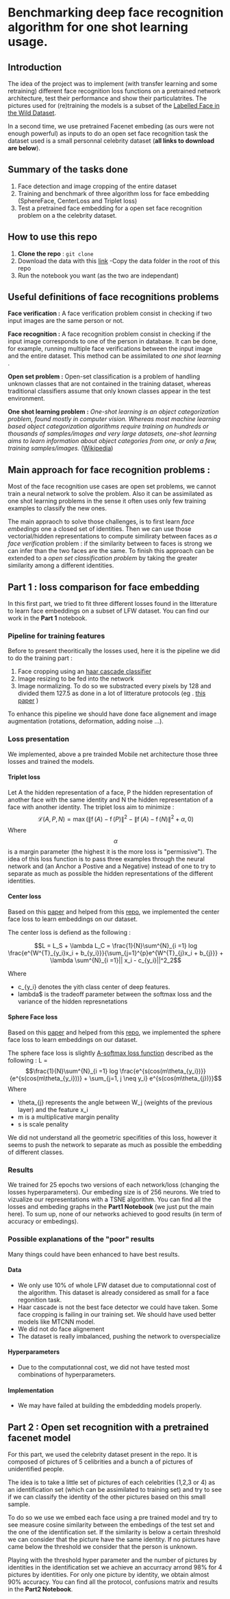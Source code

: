 # Benchmarking deep face recognition algorithm for one shot learning usage.

## Introduction 

The idea of the project was to implement (with transfer learning and some retraining) different face recognition loss functions on a pretrained network architecture, test their performance and show their particulatrites. The pictures used for (re)training the models is a subset of the [Labelled Face in the Wild Dataset](http://vis-www.cs.umass.edu/lfw/).

In a second time,  we use pretrained Facenet embeding (as ours were not enough powerful) as inputs to do an open set face recognition task the dataset used is a small personnal celebrity dataset (**all links to download are below**).

## Summary of the tasks done
1) Face detection and image cropping of the entire dataset
2) Training and benchmark of three algorithm loss for face embedding (SphereFace, CenterLoss and Triplet loss)
3) Test a pretrained face embedding for a open set face recognition problem on a the celebrity dataset.

## How to use this repo
1) **Clone the repo** :
`git clone `
2) Download the data with this [link](https://drive.google.com/drive/folders/13ySIhIpwhYiprQblIZNIuUms9-mD3LoH?usp=sharing)
    -Copy the data folder in the root of this repo
3) Run the notebook you want (as the two are independant)

## Useful definitions of face recognitions problems
**Face verification :** 
A face verification problem consist in checking if two input images are the same person or not.  

**Face recognition :**
A face recognition problem consist in checking if the input image corresponds to one of the person in database. It can be done, for example, running multiple face verifications between the input image and the entire dataset. This method can be assimilated to _one shot learning_ .  

**Open set problem :** 
Open-set classification is a problem of handling unknown classes that are not contained in the training dataset, whereas traditional classifiers assume that only known classes appear in the test environment.

**One shot learning problem :**
*One-shot learning is an object categorization problem, found mostly in computer vision. Whereas most machine learning based object categorization algorithms require training on hundreds or thousands of samples/images and very large datasets, one-shot learning aims to learn information about object categories from one, or only a few, training samples/images.* ([Wikipedia](https://en.wikipedia.org/wiki/One-shot_learning))

## Main approach for face recognition problems :
Most of the face recognition use cases are open set problems, we cannot train a neural network to solve the problem. Also it can be assimilated as one shot learning problems in the sense it often uses only few training examples to classify the new ones. 

The main appraoch to solve those challenges, is to first learn *face embedings* one a closed set of identities. Then we can use those vectorial/hidden representations to compute similiraty between faces as *a face verification* problem : if the similarity between to faces is strong we can infer than the two faces are the same. To finish this approach can be extended to a  *open set classification problem* by taking the greater similarity among a different identities.

## Part 1 :  loss comparison for face embedding

In this first part, we tried to fit three different losses found in the litterature to learn face embeddings on a subset of LFW dataset. You can find our work in the **Part 1** notebook.

### Pipeline for training features

Before to present theoritically the losses used, here it is  the pipeline we did to do the training part : 
1) Face cropping using an [haar cascade classifier](https://towardsdatascience.com/computer-vision-detecting-objects-using-haar-cascade-classifier-4585472829a9) 
2) Image resizing to be fed into the network
3) Image normalizing. To do so we substracted every pixels by 128 and divided them 127.5 as done in a lot of litterature protocols (eg . [this paper](https://arxiv.org/pdf/1704.08063.pdf) )

To enhance this pipeline we should have done face alignement and image augmentation (rotations, deformation, adding noise ...).

### Loss presentation
We implemented, above a pre trainded Mobile net architecture those three losses and trained the models.

#### Triplet loss
Let A the hidden representation of a face, P the hidden representation of another face with the same identity and N the hidden representation of a face with another identity.
The triplet loss aim to minimize : 
$${\displaystyle {\mathcal {L}}\left(A,P,N\right)=\operatorname {max} \left({\|\operatorname {f} \left(A\right)-\operatorname {f} \left(P\right)\|}^{2}-{\|\operatorname {f} \left(A\right)-\operatorname {f} \left(N\right)\|}^{2}+\alpha ,0\right)}$$
Where $$\alpha$$ is a margin parameter (the highest it is the more loss is "permissive"). The idea of this loss function is to pass three examples through the neural network and (an Anchor a Postive and a Negative) instead of one to try to separate as much as possible the hidden representations of the different identities.

#### Center loss
Based on this [paper](https://ydwen.github.io/papers/WenECCV16.pdf) and helped from this [repo](https://github.com/handongfeng/MNIST-center-loss), we implemented the center face loss to learn embeddings on our dataset.

The center loss is defiend as the following :

$$L = L_S + \lambda L_C = \frac{1}{N}\sum^{N}_{i =1} log \frac{e^{W^{T}_{y_i}x_i + b_{y_i}}}{\sum_{j=1}^{p}e^{W^{T}_{j}x_i + b_{j}}} + \lambda \sum^{N}_{i =1}|| x_i - c_{y_i}||^2_2$$

Where
 - c_{y_i} denotes the yith class center of deep features.
 - lambda$ is the tradeoff parameter between the softmax loss and the variance of the hidden represnetations


#### Sphere Face loss
Based on this [paper](https://arxiv.org/pdf/1801.07698.pdf) and helped from this [repo](https://github.com/4uiiurz1/keras-arcface), we implemented the sphere face loss to learn embeddings on our dataset.

The sphere face loss is slightly [A-softmax loss function](https://towardsdatascience.com/additive-margin-softmax-loss-am-softmax-912e11ce1c6b) described as the following : 
L = $$\frac{1}{N}\sum^{N}_{i =1} log \frac{e^{s(cos(m\theta_{y_i})}}{e^{s(cos(m\theta_{y_i}))} + \sum_{j=1, j \neq y_i} e^{s(cos(m\theta_{j})}}$$
Where
 - \theta_{j} represents the angle between W_j (weights of the previous layer) and the feature x_i
 - m is a multiplicative margin  penality
 - s is scale penality 

We did not understand all the geometric specifities of this loss, however it seems to push the network to separate as much as possible the embedding of different classes.

### Results
We trained for 25 epochs two versions of each network/loss (changing the losses hyperparameters). Our embeding size is of 256 neurons. We tried to vizualize our representations with a TSNE algorithm. You can find all the losses and embeding graphs in the **Part1 Notebook** (we just put the main here). To sum up, none of our networks achieved to good results (in term of accuracy or embedings).



### Possible explanations of the "poor" results
Many things could have been enhanced to have best results.
#### Data
- We only use 10% of whole LFW dataset due to computationnal cost of the algorithm. This dataset is already considered as small for a face regonition task.
- Haar cascade is not the best face detector we could have taken. Some face cropping is failing in our training set. We should have used better models like MTCNN model.
- We did not do face alignement
- The dataset is really imbalanced, pushing the network to overspecialize  

#### Hyperparameters
- Due to the computationnal cost, we did not have tested most combinations of hyperparameters.

#### Implementation
- We may have failed at  building the embdedding models properly.

## Part 2 : Open set recognition with a pretrained facenet model

For this part, we used the celebrity dataset present in the repo. It is composed of pictures of 5 celibrities and a bunch a of pictures of unidentified people.

The idea is to take a little set of pictures of each celebrities (1,2,3 or 4) as an identification set (which can be assimilated to training set) and try to see if we can classify the identity of the other pictures based on this small sample.

To do so we use we embed each face using a pre trained model and try to see measure cosine similarity between the embedings of the test set and the one of the identification set. If the similarity is below a certain threshold we can consider that the picture have the same identity. If no pictures have came below the threshold we consider that the person is unknown.

Playing with the threshold hyper parameter and the number of pictures by identities in the identification set we achieve an accurracy arrond 98% for 4 pictures by identities. For only one picture by identity, we obtain almost 90% accuracy. You can find all the protocol, confusions matrix and results in the **Part2 Notebook**.





